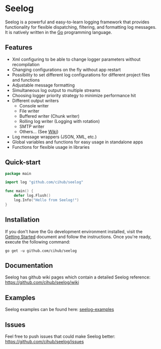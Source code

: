 Seelog
=======

Seelog is a powerful and easy-to-learn logging framework that provides functionality for flexible dispatching, filtering, and formatting log messages.
It is natively written in the [Go](http://golang.org/) programming language. 

Features
------------------

* Xml configuring to be able to change logger parameters without recompilation
* Changing configurations on the fly without app restart
* Possibility to set different log configurations for different project files and functions
* Adjustable message formatting
* Simultaneous log output to multiple streams
* Choosing logger priority strategy to minimize performance hit
* Different output writers
  * Console writer
  * File writer 
  * Buffered writer (Chunk writer)
  * Rolling log writer (Logging with rotation)
  * SMTP writer
  * Others... (See [Wiki](https://github.com/cihub/seelog/wiki))
* Log message wrappers (JSON, XML, etc.)
* Global variables and functions for easy usage in standalone apps
* Functions for flexible usage in libraries

Quick-start
-----------

```go
package main

import log "github.com/cihub/seelog"

func main() {
    defer log.Flush()
    log.Info("Hello from Seelog!")
}
```

Installation
------------

If you don't have the Go development environment installed, visit the 
[Getting Started](http://golang.org/doc/install.html) document and follow the instructions. Once you're ready, execute the following command:

```
go get -u github.com/cihub/seelog
```

Documentation
---------------

Seelog has github wiki pages which contain a detailed Seelog reference: https://github.com/cihub/seelog/wiki

Examples
---------------

Seelog examples can be found here: [seelog-examples](https://github.com/cihub/seelog-examples)

Issues
---------------

Feel free to push issues that could make Seelog better: https://github.com/cihub/seelog/issues

